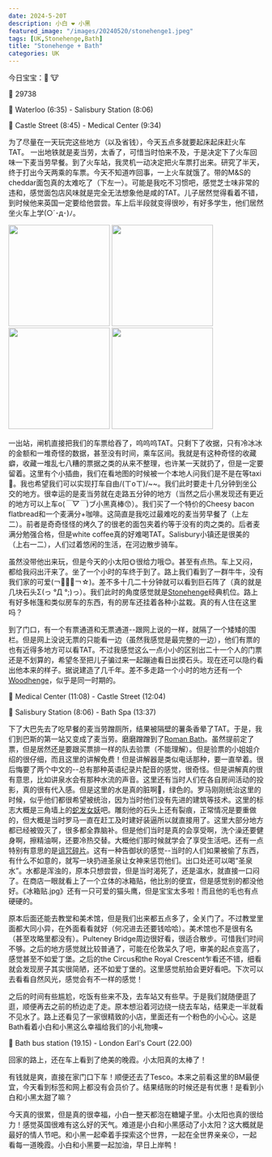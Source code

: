 ```yaml
---
date: 2024-5-20T
description: 小白 ❤ 小黑
featured_image: "/images/20240520/stonehenge1.jpeg"
tags: [UK,Stonehenge,Bath]
title: "Stonehenge + Bath"
categories: UK
---
```

今日宝宝：🐤 🐮

🚶‍ 29738

🚆 Waterloo (6:35) - Salisbury Station (8:06)

🚌 Castle Street (8:45) - Medical Center (9:34)

为了尽量在一天玩完这些地方（以及省钱），今天五点多就要起床起床赶火车TAT。 一出地铁就是麦当劳，太香了，可惜当时怕来不及，于是决定下了火车回味一下麦当劳早餐。到了火车站，我灵机一动决定把火车票打出来。研究了半天，终于打出今天两乘的车票。今天不知道咋回事，一上火车就饿了。带的M&S的cheddar面包真的太难吃了（下左一）。可能是我吃不习惯吧，感觉芝士味非常的违和，感觉面包店风味就是完全无法想象他是咸的TAT。儿子居然觉得看着不错，到时候他来英国一定要给他尝尝。车上后半段就变得很吵，有好多学生，他们居然坐火车上学(○´･д･)ﾉ。

<img src="/images/20240520/food2.jpg" height="200"/>
<img src="/images/20240520/food1.jpg" height="200"/>
<img src="/images/20240520/salisbury1.jpeg" height="200"/>
<img src="/images/20240520/salisbury2.jpeg" height="200"/>

一出站，闸机直接把我们的车票给吞了，呜呜呜TAT。只剩下了收据，只有冷冰冰的金额和一堆奇怪的数据，甚至没有时间，乘车区间。我就是有这种奇怪的收藏癖，收藏一堆乱七八糟的票据之类的从来不整理，也许某一天就扔了，但是一定要留着。这里有个小插曲，我们在看地图的时候被一个本地人问我们是不是在等taxi🚕。我也希望我们可以实现打车自由/(ㄒoㄒ)/~~。我们此时要走十几分钟到坐公交的地方。很幸运的是麦当劳就在走路五分钟的地方（当然之后小黑发现还有更近的地方可以上车o(*￣▽￣*)ブ小黑真棒😙）。我们买了一个特价的Cheesy bacon flatbread和一个麦满分+咖啡。这简直是我吃过最难吃的麦当劳早餐了（上左二）。前者是奇奇怪怪的烤久了的很老的面包夹着约等于没有的肉之类的。后者麦满分勉强合格，但是white coffee真的好难喝TAT。Salisbury小镇还是很美的（上右一二），人们过着悠闲的生活，在河边散步骑车。

虽然没带他出来玩，但是今天的小太阳🌞很给力哦😊。甚至有点热。车上又闷，都给我闷出汗来了。坐了一个小时的车终于到了。路上我们看到了一群牛牛，没有我们家的可爱(￢︿̫̿￢☆)。差不多十几二十分钟就可以看到巨石阵了（真的就是几块石头Σ(っ °Д °;)っ）。我们此时的角度感觉就是[Stonehenge](https://www.english-heritage.org.uk/visit/places/stonehenge/)经典机位。路上有好多帐篷和类似房车的东西，有的房车还挂着各种小盆栽。真的有人住在这里吗？

到了门口，有一个有票通道和无票通道--跟网上说的一样，就隔了一个矮矮的围栏。但是网上没说无票的只能看一边（虽然我感觉是最完整的一边），他们有票的也有近得多地方可以看TAT。不过我感觉这么一点小小的区别出二十一个人的门票还是不划算的，希望冬至把儿子骗过来一起蹦迪看日出摸石头。现在还可以隐约看出他本来的样子。据说建造了几千年。差不多走路一个小时的地方还有一个[Woodhenge](https://www.english-heritage.org.uk/visit/places/woodhenge/)，似乎是同一时期的。

🚌 Medical Center (11:08) - Castle Street (12:04)

🚆 Salisbury Station (8:06) - Bath Spa (13:37)

下了大巴先去了吃早餐的麦当劳蹭厕所，结果被隔壁的薯条香晕了TAT。于是，我们到巴斯的第一站又变成了麦当劳。磨磨蹭蹭到了[Roman Bath](https://www.romanbaths.co.uk/?gad_source=1&gclid=Cj0KCQjwjLGyBhCYARIsAPqTz18AAsdIjg0x8kQkEI7VS8hfdB6QL6hduNWvkJj0LVaoPdhWqYNQvT4aAiDFEALw_wcB)。虽然提前定了票，但是居然还是要跟买票排一样的队去验票（不能理解）。但是验票的小姐姐介绍的很仔细，而且这里的讲解免费！但是讲解器是类似电话那种，要一直举着。很后悔要了两个中文的--总有那种英语纪录片配音的感觉，很奇怪。但是讲解真的很有意思，比如讲泉水会有那种水流的声音。这里还有当时人们在各自房间活动的投影，真的很有代入感。但是这里的水是真的脏啊🤮，绿色的。罗马刚刚统治这里的时候，似乎他们都很希望被统治，因为当时他们没有先进的建筑等技术。这里的标志大概是三角墙上的[蛇发女妖](https://www.romanbaths.co.uk/temple-pediment-and-gorgons-head)吧。雕刻他的石头上还有裂痕，正常情况是要重做的，但大概是当时罗马一直在赶工及时建好装逼所以就直接用了。这里大部分地方都已经被毁灭了，很多都全靠脑补。但是他们当时是真的会享受啊，洗个澡还要健身啊，擦精油啊，还要冷热交替。大概他们那时候就学会了享受生活吧。还有一点特别有意思的是[诅咒碎片](https://www.romanbaths.co.uk/roman-curse-tablets)。这有一种告御状的感觉--当时的人们如果被偷了东西，有什么不如意的，就写一块扔进圣泉让女神来惩罚他们。出口处还可以喝“圣泉水”。水都是浑浊的，原本只想尝尝，但是当时渴死了，还是温水，就直接一口闷了。在商店一眼就看上了一个立体的冰箱贴，他比别的便宜，但是感觉别的都没他好。《冰箱贴.jpg》还有一只可爱的猫头鹰，但是宝宝太多啦！而且他的毛也有点硬硬的。

原本后面还能去教堂和美术馆，但是我们出来都五点多了，全关门了。不过教堂里面都大同小异，在外面看看就好（何况进去还要钱哈哈）。美术馆也不是很有名（甚至攻略里都没有）。Pulteney Bridge周边很好看，很适合散步。可惜我们时间不够。之后的地方感觉就比较普通了，可能在伦敦呆久了吧，审美的起点变高了，感觉甚至不如爱丁堡。之后的the Circus和the Royal Crescent乍看还不错，细看就会发现房子其实很简陋，还不如爱丁堡的。这里感觉航拍会更好看吧。下次可以去看看自然风光，感觉会有不一样的感觉！

之后的时间有些尴尬，吃饭有些来不及，去车站又有些早。于是我们就随便逛了逛，顺便再去之前的桥边走了走。原本想沿着河边绕一绕去车站，结果走一半就看不见水了。路上还看见了一家很精致的小店，里面还有一个粉色的小心心。这是Bath看着小白和小黑这么幸福给我们的小礼物噢~

🚌 Bath bus station (19.15) - London Earl's Court (22.00)

回家的路上，还在车上看到了绝美的晚霞。小太阳真的太棒了！

有钱就是爽，直接在家门口下车！顺便还去了Tesco。本来之前看这里的BM最便宜，今天看到标签和网上都没有会员价了。结果结账的时候还是有优惠！是看到小白和小黑太甜了嘛？

今天真的很累，但是真的很幸福，小白一整天都泡在糖罐子里。小太阳也真的很给力！感觉英国很难有这么好的天气。难道是小白和小黑感动了小太阳？这大概就是最好的情人节吧。和小黑一起牵着手探索这个世界，一起在全世界亲亲😗，一起看每一道晚霞。小白和小黑要一起加油，早日上岸鸭！